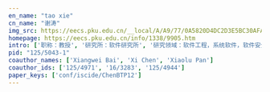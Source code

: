 ```yaml
---
en_name: "tao xie"
cn_name: "谢涛"
img_src: https://eecs.pku.edu.cn/__local/A/A9/77/0A5820D4DC2D3E5BC30AFA4A9C7_75B76550_32BA2.png
homepage: https://eecs.pku.edu.cn/info/1338/9905.htm
intro: ['职称：教授', '研究所：软件研究所', '研究领域：软件工程，系统软件，软件安全', '电子邮件：taoxie@pku.edu.cn', '个人主页：https://taoxiease.github.io/']
pid: "125/5043-1"
coauthor_names: ['Xiangwei Bai', 'Xi Chen', 'Xiaolu Pan']
coauthor_ids: ['125/4971', '16/3283', '125/4944']
paper_keys: ['conf/iscide/ChenBTP12']
---
```

